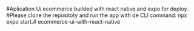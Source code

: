 #Aplication Ui ecommerce builded with react native and expo for deploy.
#Please clone the repositoty and run the app with de CLI command: npx expo start.# ecommerce-ui-with-react-native
